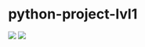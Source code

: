 # python-project-lvl1
<a href="https://codeclimate.com/github/xegrassa/python-project-lvl1/test_coverage"><img src="https://api.codeclimate.com/v1/badges/31a929a130e8dff6a5c0/test_coverage" /></a>
<a href="https://codeclimate.com/github/xegrassa/python-project-lvl1/maintainability"><img src="https://api.codeclimate.com/v1/badges/31a929a130e8dff6a5c0/maintainability" /></a>
